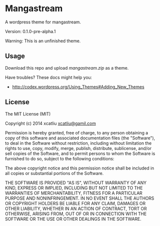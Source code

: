 Mangastream
===========

A wordpress theme for mangastream.

Version: 0.1.0-pre-alpha.1

Warning: This is an unfinished theme.


Usage
-----

Download this repo and upload *mangastream.zip* as a theme.

Have troubles? These docs might help you:

- http://codex.wordpress.org/Using_Themes#Adding_New_Themes

License
-------

The MIT License (MIT)

Copyright (c) 2014 xcatliu <xcatliu@gamil.com>

Permission is hereby granted, free of charge, to any person obtaining a copy
of this software and associated documentation files (the "Software"), to deal
in the Software without restriction, including without limitation the rights
to use, copy, modify, merge, publish, distribute, sublicense, and/or sell
copies of the Software, and to permit persons to whom the Software is
furnished to do so, subject to the following conditions:

The above copyright notice and this permission notice shall be included in
all copies or substantial portions of the Software.

THE SOFTWARE IS PROVIDED "AS IS", WITHOUT WARRANTY OF ANY KIND, EXPRESS OR
IMPLIED, INCLUDING BUT NOT LIMITED TO THE WARRANTIES OF MERCHANTABILITY,
FITNESS FOR A PARTICULAR PURPOSE AND NONINFRINGEMENT. IN NO EVENT SHALL THE
AUTHORS OR COPYRIGHT HOLDERS BE LIABLE FOR ANY CLAIM, DAMAGES OR OTHER
LIABILITY, WHETHER IN AN ACTION OF CONTRACT, TORT OR OTHERWISE, ARISING FROM,
OUT OF OR IN CONNECTION WITH THE SOFTWARE OR THE USE OR OTHER DEALINGS IN
THE SOFTWARE.

